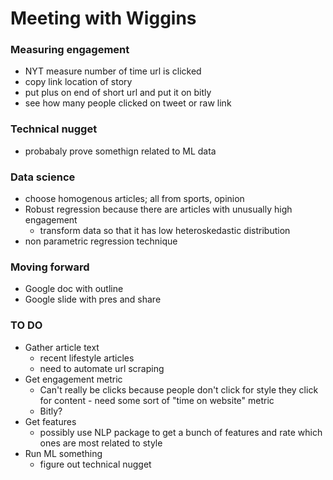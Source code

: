 # Meeting with Wiggins 

### Measuring engagement
- NYT measure number of time url is clicked 
- copy link location of story
- put plus on end of short url and put it on bitly 
- see how many people clicked on tweet or raw link 

### Technical nugget
- probabaly prove somethign related to ML data 

### Data science 
- choose homogenous articles; all from sports, opinion 
- Robust regression because there are articles with unusually high engagement
    - transform data so that it has low heteroskedastic distribution 
- non parametric regression technique 

### Moving forward
- Google doc with outline
- Google slide with pres and share

### TO DO 
- Gather article text
    - recent lifestyle articles
    - need to automate url scraping
- Get engagement metric 
    - Can't really be clicks because people don't click for style they click for content - need some sort of "time on website" metric
    - Bitly? 
- Get features
    - possibly use NLP package to get a bunch of features and rate which ones are most related to style
- Run ML something
    - figure out technical nugget
